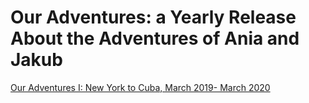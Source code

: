 <h1>Our Adventures: a Yearly Release About the Adventures of Ania and Jakub</h1>
<a href="/ouradventures/ouradventures1/ouradventures1.html">Our Adventures I: New York to Cuba, March 2019- March 2020</a>
